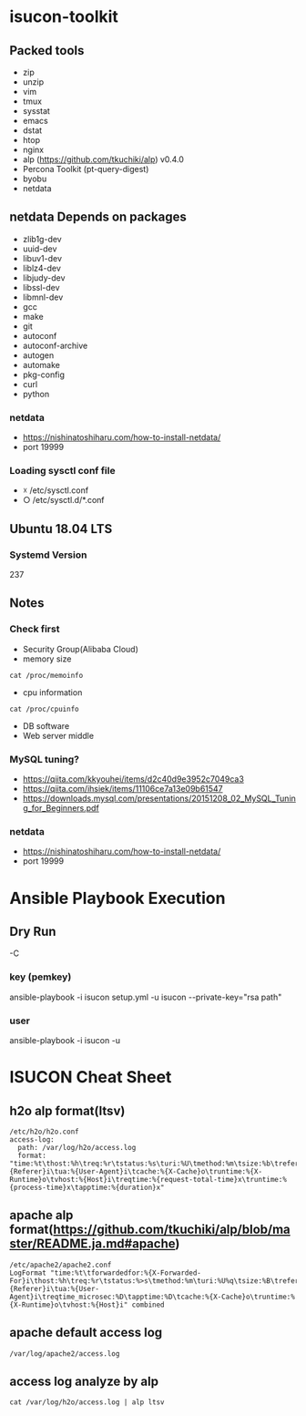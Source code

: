 isucon-toolkit
==============

## Packed tools
- zip
- unzip
- vim 
- tmux
- sysstat
- emacs
- dstat
- htop
- nginx
- alp (https://github.com/tkuchiki/alp) v0.4.0
- Percona Toolkit (pt-query-digest)
- byobu
- netdata
## netdata Depends on packages
- zlib1g-dev 
- uuid-dev 
- libuv1-dev 
- liblz4-dev 
- libjudy-dev
- libssl-dev 
- libmnl-dev 
- gcc 
- make 
- git 
- autoconf 
- autoconf-archive 
- autogen 
- automake 
- pkg-config 
- curl 
- python

### netdata 
- https://nishinatoshiharu.com/how-to-install-netdata/
- port 19999

### Loading sysctl conf file
- ☓ /etc/sysctl.conf
- ○ /etc/sysctl.d/*.conf

## Ubuntu 18.04 LTS
### Systemd Version
237


## Notes
### Check first
- Security Group(Alibaba Cloud)
- memory size
```
cat /proc/memoinfo
```
- cpu information
```
cat /proc/cpuinfo
```
- DB software
- Web server middle




### MySQL tuning?
- https://qiita.com/kkyouhei/items/d2c40d9e3952c7049ca3
- https://qiita.com/ihsiek/items/11106ce7a13e09b61547
- https://downloads.mysql.com/presentations/20151208_02_MySQL_Tuning_for_Beginners.pdf

### netdata 
- https://nishinatoshiharu.com/how-to-install-netdata/
- port 19999

# Ansible Playbook Execution

## Dry Run 
-C

### key (pemkey)
ansible-playbook -i isucon setup.yml -u isucon --private-key="rsa path"

### user
ansible-playbook -i isucon -u <username>

# ISUCON Cheat Sheet
## h2o alp format(ltsv)

```
/etc/h2o/h2o.conf
access-log:
  path: /var/log/h2o/access.log
  format: "time:%t\thost:%h\treq:%r\tstatus:%s\turi:%U\tmethod:%m\tsize:%b\treferer:%{Referer}i\tua:%{User-Agent}i\tcache:%{X-Cache}o\truntime:%{X-Runtime}o\tvhost:%{Host}i\treqtime:%{request-total-time}x\truntime:%{process-time}x\tapptime:%{duration}x"
```
## apache alp format(https://github.com/tkuchiki/alp/blob/master/README.ja.md#apache)
```
/etc/apache2/apache2.conf
LogFormat "time:%t\tforwardedfor:%{X-Forwarded-For}i\thost:%h\treq:%r\tstatus:%>s\tmethod:%m\turi:%U%q\tsize:%B\treferer:%{Referer}i\tua:%{User-Agent}i\treqtime_microsec:%D\tapptime:%D\tcache:%{X-Cache}o\truntime:%{X-Runtime}o\tvhost:%{Host}i" combined
```
## apache default access log
```
/var/log/apache2/access.log
```

## access log analyze by alp
```
cat /var/log/h2o/access.log | alp ltsv
```



